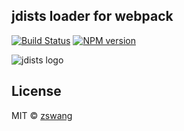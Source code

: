 jdists loader for webpack
---

[![Build Status](https://img.shields.io/travis/zswang/jdists-loader/master.svg)](https://travis-ci.org/zswang/jdists-loader)
[![NPM version](https://img.shields.io/npm/v/jdists-loader.svg)](http://badge.fury.io/js/jdists-loader)

![jdists logo](https://cloud.githubusercontent.com/assets/536587/9022251/4d33427c-38a1-11e5-98e5-37b6a1c69a85.png)

## License

MIT © [zswang](http://weibo.com/zswang)
